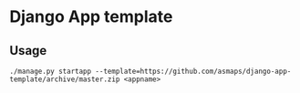 # Django App template

## Usage

```
./manage.py startapp --template=https://github.com/asmaps/django-app-template/archive/master.zip <appname>
```
